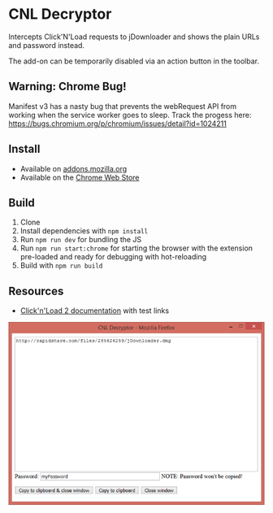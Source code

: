 # CNL Decryptor

Intercepts Click'N'Load requests to jDownloader and shows the plain URLs and password instead.

The add-on can be temporarily disabled via an action button in the toolbar.

## Warning: Chrome Bug!

Manifest v3 has a nasty bug that prevents the webRequest API from working when the service worker goes to sleep. Track
the progess here: https://bugs.chromium.org/p/chromium/issues/detail?id=1024211

## Install

- Available on [addons.mozilla.org](https://addons.mozilla.org/firefox/addon/cnl-decryptor/)
- Available on
  the [Chrome Web Store](https://chrome.google.com/webstore/detail/cnl-decryptor/hfmolcaikbnbminafcmeiejglbeelilh)

## Build

1. Clone
2. Install dependencies with `npm install`
3. Run `npm run dev` for bundling the JS
4. Run `npm run start:chrome` for starting the browser with the extension pre-loaded and ready for debugging with
   hot-reloading
5. Build with `npm run build`

## Resources

- [Click'n'Load 2 documentation](https://jdownloader.org/knowledge/wiki/glossary/cnl2) with test links

![Screenshot](screenshot.png?raw=true "Screenshot")
